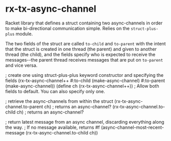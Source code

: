 rx-tx-async-channel
===================

Racket library that defines a struct containing two async-channels in order to make bi-directional communication simple.  Relies on the `struct-plus-plus` module.

The two fields of the struct are called `to-child` and `to-parent` with the intent that the struct is created in one thread (the parent) and given to another thread (the child), and the fields specify who is expected to receive the messages--the parent thread receives messages that are put on `to-parent` and vice versa.

; create one using struct-plus-plus keyword constructor and specifying the fields
(rx-tx-async-channel++ #:to-child (make-async-channel) #:to-parent (make-async-channel))
(define ch (rx-tx-async-channel++)) ; Allow both fields to default. You can also specify only one.

; retrieve the async-channels from within the struct
(rx-tx-async-channel.to-parent ch) ; returns an async-channel?
(rx-tx-async-channel.to-child ch) ; returns an async-channel?

; return latest message from an async channel, discarding everything along the way.
; If no message available, returns #f
(async-channel-most-recent-message (rx-tx-async-channel.to-child ch)) 
